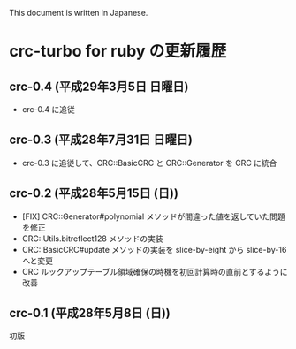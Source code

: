 This document is written in Japanese.

# crc-turbo for ruby の更新履歴


## crc-0.4 (平成29年3月5日 日曜日)

  * crc-0.4 に追従


## crc-0.3 (平成28年7月31日 日曜日)

  * crc-0.3 に追従して、CRC::BasicCRC と CRC::Generator を CRC に統合

## crc-0.2 (平成28年5月15日 (日))

  * \[FIX\] CRC::Generator#polynomial メソッドが間違った値を返していた問題を修正
  * CRC::Utils.bitreflect128 メソッドの実装
  * CRC::BasicCRC#update メソッドの実装を slice-by-eight から slice-by-16 へと変更
  * CRC ルックアップテーブル領域確保の時機を初回計算時の直前とするように改善

## crc-0.1 (平成28年5月8日 (日))

初版
